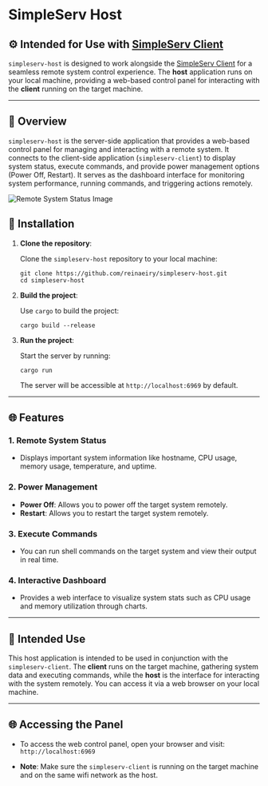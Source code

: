 # SimpleServ Host

## ⚙️ Intended for Use with [SimpleServ Client](https://github.com/reinaeiry/simpleserv-client)

`simpleserv-host` is designed to work alongside the [SimpleServ Client](https://github.com/reinaeiry/simpleserv-client) for a seamless remote system control experience. The **host** application runs on your local machine, providing a web-based control panel for interacting with the **client** running on the target machine. 

---

## 🚀 Overview

`simpleserv-host` is the server-side application that provides a web-based control panel for managing and interacting with a remote system. It connects to the client-side application (`simpleserv-client`) to display system status, execute commands, and provide power management options (Power Off, Restart).
It serves as the dashboard interface for monitoring system performance, running commands, and triggering actions remotely.

![Remote System Status Image](https://cdn.discordapp.com/attachments/1273814692845981777/1371068558209060874/image.png?ex=6821ca99&is=68207919&hm=cf12911b818c8783e6b781a3f727656508e3a43c35d6579d0d21d1adc9447d5c&)


## 🔧 Installation

1. **Clone the repository**:

   Clone the `simpleserv-host` repository to your local machine:

   ```
   git clone https://github.com/reinaeiry/simpleserv-host.git
   cd simpleserv-host
   ```

2. **Build the project**:

   Use `cargo` to build the project:

   ```
   cargo build --release
   ```

3. **Run the project**:

   Start the server by running:

   ```
   cargo run
   ```

   The server will be accessible at `http://localhost:6969` by default.

---

## 🌐 Features

### 1. **Remote System Status**
   - Displays important system information like hostname, CPU usage, memory usage, temperature, and uptime.
   
### 2. **Power Management**
   - **Power Off**: Allows you to power off the target system remotely.
   - **Restart**: Allows you to restart the target system remotely.
   
### 3. **Execute Commands**
   - You can run shell commands on the target system and view their output in real time.

### 4. **Interactive Dashboard**
   - Provides a web interface to visualize system stats such as CPU usage and memory utilization through charts.

---

## 🧰 Intended Use

This host application is intended to be used in conjunction with the `simpleserv-client`. The **client** runs on the target machine, gathering system data and executing commands, while the **host** is the interface for interacting with the system remotely. You can access it via a web browser on your local machine.

---

## 🌐 Accessing the Panel

- To access the web control panel, open your browser and visit:  
  `http://localhost:6969`

- **Note**: Make sure the `simpleserv-client` is running on the target machine and on the same wifi network as the host.
